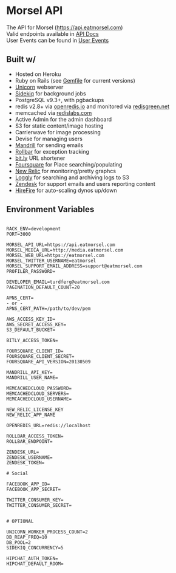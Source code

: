 Morsel API
==========

The API for Morsel (https://api.eatmorsel.com) <br />
Valid endpoints available in [API Docs](doc/API-Docs.md) <br />
User Events can be found in [User Events](doc/User-Events.md) <br />

## Built w/
* Hosted on Heroku
* Ruby on Rails (see [Gemfile](Gemfile) for current versions)
* [Unicorn](unicorn.bogomips.org) webserver
* [Sidekiq](https://github.com/mperham/sidekiq) for background jobs
* PostgreSQL v9.3+, with pgbackups
* redis v2.8+ via [openredis.io](openredis.io) and monitored via [redisgreen.net](redisgreen.net)
* memcached via [redislabs.com](redislabs.com)
* Active Admin for the admin dashboard
* S3 for static content/image hosting
* Carrierwave for image processing
* Devise for managing users
* [Mandrill](mandrillapp.com) for sending emails
* [Rollbar](https://rollbar.com) for exception tracking
* [bit.ly](bit.ly) URL shortener
* [Foursquare](foursquare.com) for Place searching/populating
* [New Relic](newrelic.com) for monitoring/pretty graphcs
* [Loggly](loggly.com) for searching and archiving logs to S3
* [Zendesk](zendesk.com) for support emails and users reporting content
* [HireFire](hirefire.io) for auto-scaling dynos up/down

## Environment Variables

```

RACK_ENV=development
PORT=3000

MORSEL_API_URL=https://api.eatmorsel.com
MORSEL_MEDIA_URL=http://media.eatmorsel.com
MORSEL_WEB_URL=https://eatmorsel.com
MORSEL_TWITTER_USERNAME=eatmorsel
MORSEL_SUPPORT_EMAIL_ADDRESS=support@eatmorsel.com
PROFILER_PASSWORD=

DEVELOPER_EMAIL=turdferg@eatmorsel.com
PAGINATION_DEFAULT_COUNT=20

APNS_CERT=
- or -
APNS_CERT_PATH=/path/to/dev/pem

AWS_ACCESS_KEY_ID=
AWS_SECRET_ACCESS_KEY=
S3_DEFAULT_BUCKET=

BITLY_ACCESS_TOKEN=

FOURSQUARE_CLIENT_ID=
FOURSQUARE_CLIENT_SECRET=
FOURSQUARE_API_VERSION=20130509

MANDRILL_API_KEY=
MANDRILL_USER_NAME=

MEMCACHEDCLOUD_PASSWORD=
MEMCACHEDCLOUD_SERVERS=
MEMCACHEDCLOUD_USERNAME=

NEW_RELIC_LICENSE_KEY
NEW_RELIC_APP_NAME

OPENREDIS_URL=redis://localhost

ROLLBAR_ACCESS_TOKEN=
ROLLBAR_ENDPOINT=

ZENDESK_URL=
ZENDESK_USERNAME=
ZENDESK_TOKEN=

# Social

FACEBOOK_APP_ID=
FACEBOOK_APP_SECRET=

TWITTER_CONSUMER_KEY=
TWITTER_CONSUMER_SECRET=


# OPTIONAL

UNICORN_WORKER_PROCESS_COUNT=2
DB_REAP_FREQ=10
DB_POOL=2
SIDEKIQ_CONCURRENCY=5

HIPCHAT_AUTH_TOKEN=
HIPCHAT_DEFAULT_ROOM=

```
